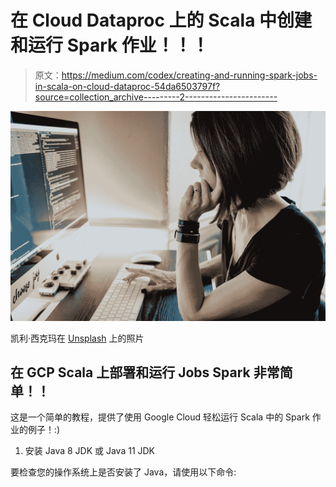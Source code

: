 # 在 Cloud Dataproc 上的 Scala 中创建和运行 Spark 作业！！！

> 原文：<https://medium.com/codex/creating-and-running-spark-jobs-in-scala-on-cloud-dataproc-54da6503797f?source=collection_archive---------2----------------------->

![](img/86089f6b2953cf73e342a9fe083082ce.png)

凯利·西克玛在 [Unsplash](https://unsplash.com?utm_source=medium&utm_medium=referral) 上的照片

## 在 GCP Scala 上部署和运行 Jobs Spark 非常简单！！

这是一个简单的教程，提供了使用 Google Cloud 轻松运行 Scala 中的 Spark 作业的例子！:)

1.  安装 Java 8 JDK 或 Java 11 JDK

要检查您的操作系统上是否安装了 Java，请使用以下命令: